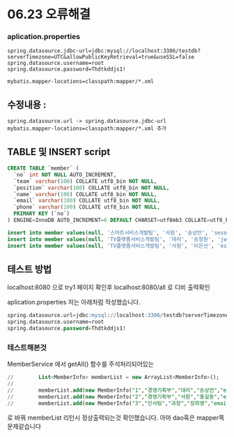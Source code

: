 # 06.23 오류해결

### aplication.properties
```
spring.datasource.jdbc-url=jdbc:mysql://localhost:3306/testdb?serverTimezone=UTC&allowPublicKeyRetrieval=true&useSSL=false
spring.datasource.username=root
spring.datasource.password=Thdtkddjs1!

mybatis.mapper-locations=classpath:mapper/*.xml
```
## 수정내용 : 
```
spring.datasource.url -> spring.datasource.jdbc-url
mybatis.mapper-locations=classpath:mapper/*.xml 추가
```

## TABLE 및 INSERT script
```sql
CREATE TABLE `member` (
  `no` int NOT NULL AUTO_INCREMENT,
  `team` varchar(100) COLLATE utf8_bin NOT NULL,
  `position` varchar(100) COLLATE utf8_bin NOT NULL,
  `name` varchar(100) COLLATE utf8_bin NOT NULL,
  `email` varchar(100) COLLATE utf8_bin NOT NULL,
  `phone` varchar(100) COLLATE utf8_bin NOT NULL,
  PRIMARY KEY (`no`)
) ENGINE=InnoDB AUTO_INCREMENT=6 DEFAULT CHARSET=utf8mb3 COLLATE=utf8_bin;
```

```sql
insert into member values(null, '스마트서비스개발팀', '사원', '송상언', 'sesong', '010-9179-5332');
insert into member values(null, 'TV플랫폼서비스개발팀', '대리', '송정원', 'jwsong', '010-3395-8002');
insert into member values(null, 'TV플랫폼서비스개발팀', '사원', '이은선', 'eslee', '010-3705-5106');
```

## 테스트 방법
localhost:8080 으로 
try1 페이지 확인후
localhost:8080/all 로 
디비 출력확인

aplication.properties
저는 아래처럼 작성했습니다.
```sql
spring.datasource.url=jdbc:mysql://localhost:3306/testdb?serverTimezone=UTC&allowPublicKeyRetrieval=true&useSSL=false
spring.datasource.username=root
spring.datasource.password=Thdtkddjs1!
```

### 테스트해본것

MemberService 에서 getAll() 함수를 주석처리되어있는
```sql
//        List<MemberInfo> memberList = new ArrayList<MemberInfo>();
//
//        memberList.add(new MemberInfo("1","경영기획부","대리","송상언","email.com","010-1111-1111"));
//        memberList.add(new MemberInfo("2","경영기획부","사원","홍길동","email.com","010-1111-1111"));
//        memberList.add(new MemberInfo("3","인사팀","과장","장희영","email.com","010-1111-1111"));
```
로 바꿔 memberList 리턴시 정상출력되는것 확인했습니다.
아마 dao혹은 mapper쪽 문제같습니다
